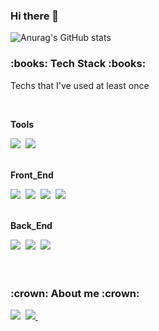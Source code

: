 ### Hi there 👋

![Anurag's GitHub stats](https://github-readme-stats.vercel.app/api?username=H0onnn&show_icons=true&theme=radical)

  <h3><b>:books: Tech Stack :books:</b></h3>
  <div>
    <p>Techs that I've used at least once</p>
    <br />
    <p><b>Tools</b></p>
    <img src="https://img.shields.io/badge/github-181717?style=for-the-badge&logo=github&logoColor=white"/>&nbsp
    <img src="https://img.shields.io/badge/git-F05032?style=for-the-badge&logo=git&logoColor=white"/>&nbsp
    <br />
    <br />
    <p><b>Front_End</b></p>
    <img src="https://img.shields.io/badge/JavaScript-F7DF1E?style=for-the-badge&logo=javascript&logoColor=black"/>&nbsp
    <img src="https://img.shields.io/badge/TypeScript-3178C6?style=for-the-badge&logo=TypeScript&logoColor=black"/>&nbsp
    <img src="https://img.shields.io/badge/react-61DAFB?style=for-the-badge&logo=react&logoColor=black"/>&nbsp
    <img src="https://img.shields.io/badge/Next.js-000000?style=for-the-badge&logo=Next.js&logoColor=white"/>&nbsp
    <br />
    <br />
    <p><b>Back_End</b></p>
    <img src="https://img.shields.io/badge/node.js-339933?style=for-the-badge&logo=Node.js&logoColor=white"/>&nbsp
    <img src="https://img.shields.io/badge/express-000000?style=for-the-badge&logo=express&logoColor=white"/>&nbsp
    <img src="https://img.shields.io/badge/mongoDB-47A248?style=for-the-badge&logo=MongoDB&logoColor=white"/>&nbsp
  </div>
  <br />
  <br />
  <h3>:crown: About me :crown:</h3>  
  <div>
    <a href="mailto:dukei201248@gmail.com" target="_blank"><img src="https://img.shields.io/badge/dukei201248@gmail.com-EA4335?style=flat-square&logo=Gmail&logoColor=white"/></a>&nbsp
  <a href="https://www.instagram.com/h0o_nii/" target="_blank"><img src="https://img.shields.io/badge/h0o_nii-E4405F?style=flat-square&logo=instagram&logoColor=white"/>&nbsp
  </div>
<!--
**H0onnn/H0onnn** is a ✨ _special_ ✨ repository because its `README.md` (this file) appears on your GitHub profile.

Here are some ideas to get you started:

- 🔭 I’m currently working on ...
- 🌱 I’m currently learning ...
- 👯 I’m looking to collaborate on ...
- 🤔 I’m looking for help with ...
- 💬 Ask me about ...
- 📫 How to reach me: ...
- 😄 Pronouns: ...
- ⚡ Fun fact: ...
-->
